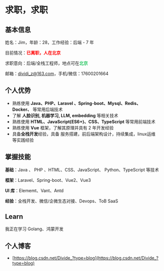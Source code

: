 # 求职，求职

## 基本信息

姓名：Jim，年龄：28，工作经验：后端 - 7 年

目前情况：<font color="red">**已离职，人在北京**</font>

求职意向：后端/全栈工程师，地点可在<font color="#22c55e">**北京**</font>

邮箱：<dividi_z@163.com>，手机/微信：17600201664

## 个人优势

- 熟练使用  **Java、PHP、Laravel 、Spring-boot、Mysql、Redis、Docker、** 等常用后端技术
- 了解 **人脸识别, 机器学习, LLM, embedding** 等相关技术
- 熟练使用 **HTML、JavaScript(ES6+)、CSS、TypeScript** 等常用前端技术
- 熟练使用 **Vue** 框架，了解其原理并具有 2 年开发经验
- 具备**全栈开发**经验，具备 服务搭建，前后端架构设计，持续集成，linux运维 等实践经验

## 掌握技能

**基础**：Java 、 PHP 、HTML、CSS、JavaScript、 Python、TypeScript 等技术

**框架**：Laravel、Spring-boot、Vue2、Vue3

**UI 库**：Elememt、Vant、Antd 

**经验**：全栈开发、微信/企微生态对接、Devops、ToB SaaS

## Learn

我正在学习 Golang、鸿蒙开发

## 个人博客

- [https://blog.csdn.net/Divide_?type=blog](https://blog.csdn.net/Divide_?type=blog)
